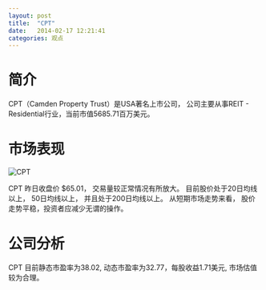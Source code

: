```yaml
---
layout: post
title:  "CPT"
date:   2014-02-17 12:21:41
categories: 观点
---
```


# 简介
CPT（Camden Property Trust）是USA著名上市公司，
公司主要从事REIT - Residential行业，当前市值5685.71百万美元。

# 市场表现

![CPT](http://finviz.com/chart.ashx?t=CPT&ty=c&ta=1&p=d&s=l)

CPT 昨日收盘价 $65.01，
交易量较正常情况有所放大。
目前股价处于20日均线以上，
50日均线以上，
并且处于200日均线以上。
从短期市场走势来看，
股价走势平稳，投资者应减少无谓的操作。

# 公司分析
CPT 目前静态市盈率为38.02, 动态市盈率为32.77，每股收益1.71美元,
市场估值较为合理。
